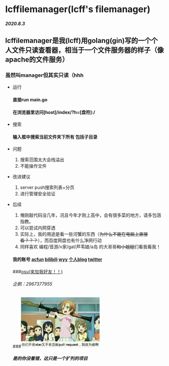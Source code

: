 # lcffilemanager(lcff's filemanager)
##### 2020.8.3
## lcffilemanager是我(lcff)用golang(gin)写的一个个人文件只读查看器，相当于一个文件服务器的样子（像apache的文件服务）
### 虽然叫manager但其实只读（hhh

* 运行
  #### 直接run main.go
  #### 在浏览器里访问[host]/index/?h=[盘符]:/
* 搜索
  #### 输入框中搜索当前文件夹下所有 包括子目录
* 问题
  
  1. 搜索范围太大会栈溢出
  2. 不能操作文件
* 改进建议
  
  1. server push搜索列表+分页
  2. 进行管理安全验证
* 后续
  
  1. 俺刚敲代码没几年，况且今年才刚上高中，会有很多菜的地方，请多包涵指教。
  2. 可以尝试内网穿透
  3. 实际上，我的用途是看一些河蟹的东西（~~为什么不能在电脑上直接看？？？~~），而百度网盘也有什么净网行动
  4. 同样喜欢 编程/音游/v家/gal/芦苇娘/a岛 的大哥哥~~和小姐姐~~们看我看我！
  #### 我的账号 [acfun](https://www.acfun.cn/u/14402634) [bilibili](https://space.bilibili.com/44067270) [wyy](https://music.163.com/#/user/home?id=1295123060) [个人blog](https://didodip.moe/blog) [twitter](https://twitter.com/Didodip0614)
  ###[osu(来加我好友！！)](https://osu.ppy.sh/users/15475115)
  ###### 企鹅：2967377955
  ###![architecture](doc/1.jpg)
  ##### 是的你没看错，这只是一个扩列的项目